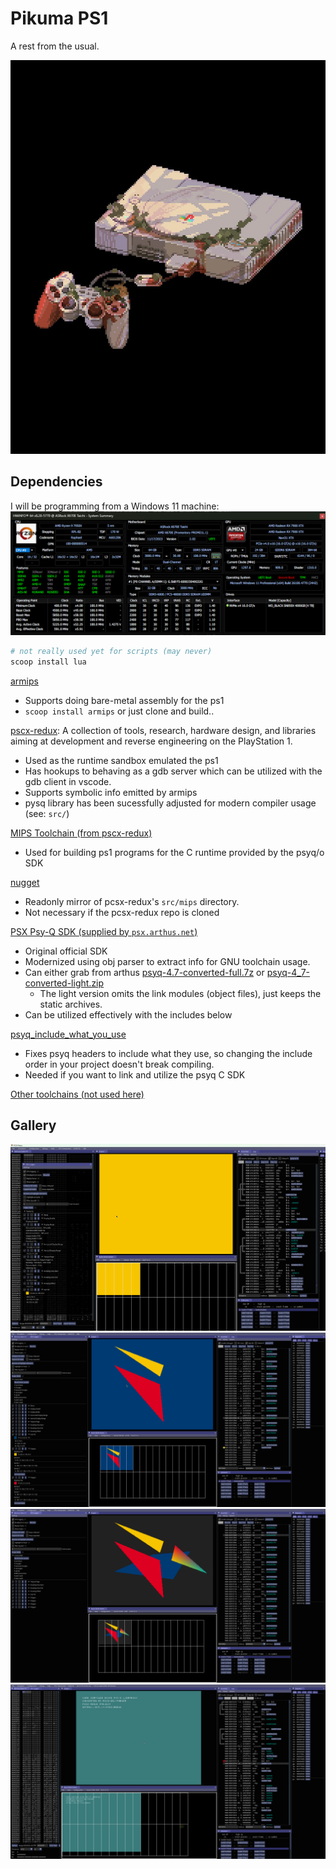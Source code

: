 # Pikuma PS1

A rest from the usual.

![img](./docs/assets/splash.jpg)

## Dependencies

I will be programming from a Windows 11 machine:
![system_info](./docs/assets/system_info.png)

```ps1
# not really used yet for scripts (may never)
scoop install lua
```

[armips](https://github.com/Kingcom/armips)

* Supports doing bare-metal assembly for the ps1
* `scoop install armips` or just clone and build..

[pscx-redux](https://github.com/grumpycoders/pcsx-redux/): A collection of tools, research, hardware design, and libraries aiming at development and reverse engineering on the PlayStation 1.

* Used as the runtime sandbox emulated the ps1
* Has hookups to behaving as a gdb server which can be utilized with the gdb client in vscode.
* Supports symbolic info emitted by armips
* pysq library has been sucessfully adjusted for modern compiler usage (see: `src/`)

[MIPS Toolchain (from pscx-redux)](https://static.grumpycoder.net/pixel/mips/)

* Used for building ps1 programs for the C runtime provided by the psyq/o SDK

[nugget](https://github.com/pcsx-redux/nugget)

* Readonly mirror of pcsx-redux's `src/mips` directory.
* Not necessary if the pcsx-redux repo is cloned

[PSX Psy-Q SDK (supplied by `psx.arthus.net`)](https://psx.arthus.net/sdk/Psy-Q/)

* Original official SDK
* Modernized using obj parser to extract info for GNU toolchain usage.
* Can either grab from arthus [psyq-4.7-converted-full.7z](https://psx.arthus.net/sdk/Psy-Q/psyq-4.7-converted-full.7z) or [psyq-4_7-converted-light.zip](psyq-4_7-converted-light.zip)
  * The light version omits the link modules (object files), just keeps the static archives.
* Can be utilized effectively with the includes below

[psyq_include_what_you_use](https://github.com/johnbaumann/psyq_include_what_you_use/)

* Fixes psyq headers to include what they use, so changing the include order in your project doesn't break compiling.
* Needed if you want to link and utilize the psyq C SDK

[Other toolchains (not used here)](https://www.psx.dev/getting-started)

## Gallery

![clear!](./docs/assets/pcsx-redux.main_2025-08-03_18-02-08.png)  
![traingles!](./docs/assets/pcsx-redux.main_2025-08-03_19-28-22.png)  
![polys!](./docs/assets/pcsx-redux.main_2025-08-03_20-45-35.png)  
![hello_psyq!](./docs/assets/pcsx-redux_2025-08-05_23-01-19.png)
